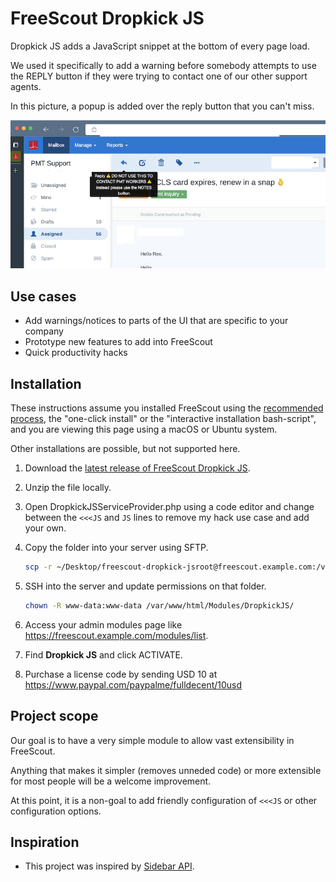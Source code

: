 # FreeScout Dropkick JS

Dropkick JS adds a JavaScript snippet at the bottom of every page load.

We used it specifically to add a warning before somebody attempts to use the REPLY button if they were trying to contact one of our other support agents.

In this picture, a popup is added over the reply button that you can't miss.

![screenshot](screenshot.png)

## Use cases

- Add warnings/notices to parts of the UI that are specific to your company
- Prototype new features to add into FreeScout
- Quick productivity hacks

## Installation

These instructions assume you installed FreeScout using the [recommended process](https://github.com/freescout-helpdesk/freescout/wiki/Installation-Guide), the "one-click install" or the "interactive installation bash-script", and you are viewing this page using a macOS or Ubuntu system.

Other installations are possible, but not supported here.

1. Download the [latest release of FreeScout Dropkick JS](https://github.com/fulldecent/freescout-dropkick-js/releases).

2. Unzip the file locally.

3. Open DropkickJSServiceProvider.php using a code editor and change between the `<<<JS` and `JS` lines to remove my hack use case and add your own.

4. Copy the folder into your server using SFTP.

   ```sh
   scp -r ~/Desktop/freescout-dropkick-jsroot@freescout.example.com:/var/www/html/Modules/DropkickJS/
   ```

5. SSH into the server and update permissions on that folder.

   ```sh
   chown -R www-data:www-data /var/www/html/Modules/DropkickJS/
   ```

6. Access your admin modules page like https://freescout.example.com/modules/list.

7. Find **Dropkick JS** and click ACTIVATE.

8. Purchase a license code by sending USD 10 at https://www.paypal.com/paypalme/fulldecent/10usd

## Project scope

Our goal is to have a very simple module to allow vast extensibility in FreeScout.

Anything that makes it simpler (removes unneded code) or more extensible for most people will be a welcome improvement.

At this point, it is a non-goal to add friendly configuration of `<<<JS` or other configuration options.

## Inspiration

* This project was inspired by [Sidebar API](https://scoutdevs.com/downloads/sidebar-api/).
